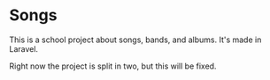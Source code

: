 # Songs
This is a school project about songs, bands, and albums. It's made in Laravel.

Right now the project is split in two, but this will be fixed.